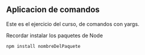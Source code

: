 ## Aplicacion de comandos

Este es el ejercicio del curso, de comandos con yargs.


Recordar instalar los paquetes de Node

```
npm install nombreDelPaquete

```